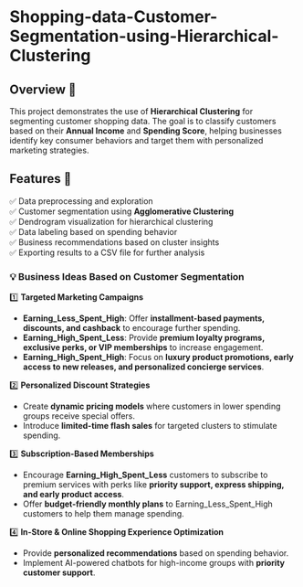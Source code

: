 # Shopping-data-Customer-Segmentation-using-Hierarchical-Clustering

## Overview 📌
This project demonstrates the use of **Hierarchical Clustering** for segmenting customer shopping data. The goal is to classify customers based on their **Annual Income** and **Spending Score**, helping businesses identify key consumer behaviors and target them with personalized marketing strategies. 

## Features 🚀
✅ Data preprocessing and exploration  
✅ Customer segmentation using **Agglomerative Clustering**  
✅ Dendrogram visualization for hierarchical clustering  
✅ Data labeling based on spending behavior  
✅ Business recommendations based on cluster insights  
✅ Exporting results to a CSV file for further analysis  

### 💡 **Business Ideas Based on Customer Segmentation**

1️⃣ **Targeted Marketing Campaigns**  
   - **Earning_Less_Spent_High**: Offer **installment-based payments, discounts, and cashback** to encourage further spending.  
   - **Earning_High_Spent_Less**: Provide **premium loyalty programs, exclusive perks, or VIP memberships** to increase engagement.  
   - **Earning_High_Spent_High**: Focus on **luxury product promotions, early access to new releases, and personalized concierge services**.

2️⃣ **Personalized Discount Strategies**  
   - Create **dynamic pricing models** where customers in lower spending groups receive special offers.  
   - Introduce **limited-time flash sales** for targeted clusters to stimulate spending.  

3️⃣ **Subscription-Based Memberships**  
   - Encourage **Earning_High_Spent_Less** customers to subscribe to premium services with perks like **priority support, express shipping, and early product access**.  
   - Offer **budget-friendly monthly plans** to Earning_Less_Spent_High customers to help them manage spending.  

4️⃣ **In-Store & Online Shopping Experience Optimization**  
   - Provide **personalized recommendations** based on spending behavior.  
   - Implement AI-powered chatbots for high-income groups with **priority customer support**.  
